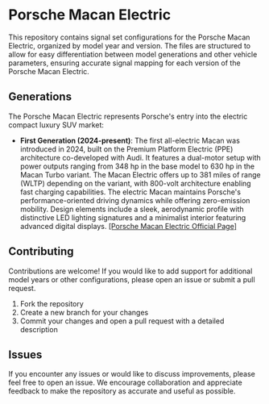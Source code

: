# Porsche Macan Electric

This repository contains signal set configurations for the Porsche Macan Electric, organized by model year and version. The files are structured to allow for easy differentiation between model generations and other vehicle parameters, ensuring accurate signal mapping for each version of the Porsche Macan Electric.

## Generations

The Porsche Macan Electric represents Porsche's entry into the electric compact luxury SUV market:

- **First Generation (2024-present)**: The first all-electric Macan was introduced in 2024, built on the Premium Platform Electric (PPE) architecture co-developed with Audi. It features a dual-motor setup with power outputs ranging from 348 hp in the base model to 630 hp in the Macan Turbo variant. The Macan Electric offers up to 381 miles of range (WLTP) depending on the variant, with 800-volt architecture enabling fast charging capabilities. The electric Macan maintains Porsche's performance-oriented driving dynamics while offering zero-emission mobility. Design elements include a sleek, aerodynamic profile with distinctive LED lighting signatures and a minimalist interior featuring advanced digital displays. [[Porsche Macan Electric Official Page]](https://www.porsche.com/international/models/macan-electric/)

## Contributing

Contributions are welcome! If you would like to add support for additional model years or other configurations, please open an issue or submit a pull request.

1. Fork the repository
2. Create a new branch for your changes
3. Commit your changes and open a pull request with a detailed description

## Issues

If you encounter any issues or would like to discuss improvements, please feel free to open an issue. We encourage collaboration and appreciate feedback to make the repository as accurate and useful as possible.
